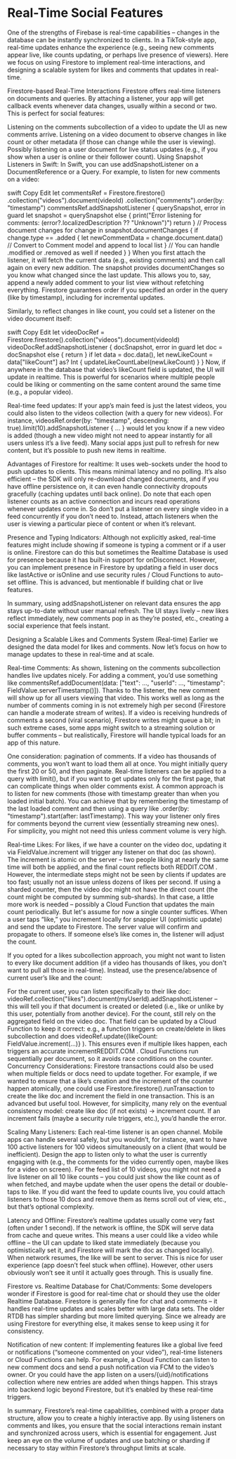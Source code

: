 # Real-Time Social Features

One of the strengths of Firebase is real-time capabilities – changes in the database can be instantly synchronized to clients. In a TikTok-style app, real-time updates enhance the experience (e.g., seeing new comments appear live, like counts updating, or perhaps live presence of viewers). Here we focus on using Firestore to implement real-time interactions, and designing a scalable system for likes and comments that updates in real-time.

Firestore-based Real-Time Interactions
Firestore offers real-time listeners on documents and queries. By attaching a listener, your app will get callback events whenever data changes, usually within a second or two. This is perfect for social features:

Listening on the comments subcollection of a video to update the UI as new comments arrive.
Listening on a video document to observe changes in like count or other metadata (if those can change while the user is viewing).
Possibly listening on a user document for live status updates (e.g., if you show when a user is online or their follower count).
Using Snapshot Listeners in Swift: In Swift, you can use addSnapshotListener on a DocumentReference or a Query. For example, to listen for new comments on a video:

swift
Copy
Edit
let commentsRef = Firestore.firestore()
    .collection("videos").document(videoId)
    .collection("comments").order(by: "timestamp")
commentsRef.addSnapshotListener { querySnapshot, error in
    guard let snapshot = querySnapshot else {
        print("Error listening for comments: \(error?.localizedDescription ?? "Unknown")")
        return
    }
    // Process document changes
    for change in snapshot.documentChanges {
        if change.type == .added {
            let newCommentData = change.document.data()
            // Convert to Comment model and append to local list
        }
        // You can handle .modified or .removed as well if needed
    }
}
When you first attach the listener, it will fetch the current data (e.g., existing comments) and then call again on every new addition. The snapshot provides documentChanges so you know what changed since the last update. This allows you to, say, append a newly added comment to your list view without refetching everything. Firestore guarantees order if you specified an order in the query (like by timestamp), including for incremental updates.

Similarly, to reflect changes in like count, you could set a listener on the video document itself:

swift
Copy
Edit
let videoDocRef = Firestore.firestore().collection("videos").document(videoId)
videoDocRef.addSnapshotListener { docSnapshot, error in
    guard let doc = docSnapshot else { return }
    if let data = doc.data(), let newLikeCount = data["likeCount"] as? Int {
        updateLikeCountLabel(newLikeCount)
    }
}
Now, if anywhere in the database that video’s likeCount field is updated, the UI will update in realtime. This is powerful for scenarios where multiple people could be liking or commenting on the same content around the same time (e.g., a popular video).

Real-time feed updates: If your app’s main feed is just the latest videos, you could also listen to the videos collection (with a query for new videos). For instance, videosRef.order(by: "timestamp", descending: true).limit(10).addSnapshotListener { ... } would let you know if a new video is added (though a new video might not need to appear instantly for all users unless it’s a live feed). Many social apps just pull to refresh for new content, but it’s possible to push new items in realtime.

Advantages of Firestore for realtime: It uses web-sockets under the hood to push updates to clients. This means minimal latency and no polling. It’s also efficient – the SDK will only re-download changed documents, and if you have offline persistence on, it can even handle connectivity dropouts gracefully (caching updates until back online). Do note that each open listener counts as an active connection and incurs read operations whenever updates come in. So don’t put a listener on every single video in a feed concurrently if you don’t need to. Instead, attach listeners when the user is viewing a particular piece of content or when it’s relevant.

Presence and Typing Indicators: Although not explicitly asked, real-time features might include showing if someone is typing a comment or if a user is online. Firestore can do this but sometimes the Realtime Database is used for presence because it has built-in support for onDisconnect. However, you can implement presence in Firestore by updating a field in user docs like lastActive or isOnline and use security rules / Cloud Functions to auto-set offline. This is advanced, but mentionable if building chat or live features.

In summary, using addSnapshotListener on relevant data ensures the app stays up-to-date without user manual refresh. The UI stays lively – new likes reflect immediately, new comments pop in as they’re posted, etc., creating a social experience that feels instant.

Designing a Scalable Likes and Comments System (Real-time)
Earlier we designed the data model for likes and comments. Now let’s focus on how to manage updates to these in real-time and at scale.

Real-time Comments: As shown, listening on the comments subcollection handles live updates nicely. For adding a comment, you’d use something like commentsRef.addDocument(data: ["text": ..., "userId": ..., "timestamp": FieldValue.serverTimestamp()]). Thanks to the listener, the new comment will show up for all users viewing that video. This works well as long as the number of comments coming in is not extremely high per second (Firestore can handle a moderate stream of writes). If a video is receiving hundreds of comments a second (viral scenario), Firestore writes might queue a bit; in such extreme cases, some apps might switch to a streaming solution or buffer comments – but realistically, Firestore will handle typical loads for an app of this nature.

One consideration: pagination of comments. If a video has thousands of comments, you won’t want to load them all at once. You might initially query the first 20 or 50, and then paginate. Real-time listeners can be applied to a query with limit(), but if you want to get updates only for the first page, that can complicate things when older comments exist. A common approach is to listen for new comments (those with timestamp greater than when you loaded initial batch). You can achieve that by remembering the timestamp of the last loaded comment and then using a query like .order(by: "timestamp").start(after: lastTimestamp). This way your listener only fires for comments beyond the current view (essentially streaming new ones). For simplicity, you might not need this unless comment volume is very high.

Real-time Likes: For likes, if we have a counter on the video doc, updating it via FieldValue.increment will trigger any listener on that doc (as shown). The increment is atomic on the server – two people liking at nearly the same time will both be applied, and the final count reflects both​
REDDIT.COM
. However, the intermediate steps might not be seen by clients if updates are too fast; usually not an issue unless dozens of likes per second. If using a sharded counter, then the video doc might not have the direct count (the count might be computed by summing sub-shards). In that case, a little more work is needed – possibly a Cloud Function that updates the main count periodically. But let's assume for now a single counter suffices. When a user taps “like,” you increment locally for snappier UI (optimistic update) and send the update to Firestore. The server value will confirm and propagate to others. If someone else’s like comes in, the listener will adjust the count.

If you opted for a likes subcollection approach, you might not want to listen to every like document addition (if a video has thousands of likes, you don't want to pull all those in real-time). Instead, use the presence/absence of current user’s like and the count:

For the current user, you can listen specifically to their like doc: videoRef.collection("likes").document(myUserId).addSnapshotListener – this will tell you if that document is created or deleted (i.e., like or unlike by this user, potentially from another device).
For the count, still rely on the aggregated field on the video doc. That field can be updated by a Cloud Function to keep it correct: e.g., a function triggers on create/delete in likes subcollection and does videoRef.update({likeCount: FieldValue.increment(...)} ). This ensures even if multiple likes happen, each triggers an accurate increment​
REDDIT.COM
. Cloud Functions run sequentially per document, so it avoids race conditions on the counter.
Concurrency Considerations: Firestore transactions could also be used when multiple fields or docs need to update together. For example, if we wanted to ensure that a like’s creation and the increment of the counter happen atomically, one could use Firestore.firestore().runTransaction to create the like doc and increment the field in one transaction. This is an advanced but useful tool. However, for simplicity, many rely on the eventual consistency model: create like doc (if not exists) -> increment count. If an increment fails (maybe a security rule triggers, etc.), you’d handle the error.

Scaling Many Listeners: Each real-time listener is an open channel. Mobile apps can handle several safely, but you wouldn’t, for instance, want to have 100 active listeners for 100 videos simultaneously on a client (that would be inefficient). Design the app to listen only to what the user is currently engaging with (e.g., the comments for the video currently open, maybe likes for a video on screen). For the feed list of 10 videos, you might not need a live listener on all 10 like counts – you could just show the like count as of when fetched, and maybe update when the user opens the detail or double-taps to like. If you did want the feed to update counts live, you could attach listeners to those 10 docs and remove them as items scroll out of view, etc., but that’s optional complexity.

Latency and Offline: Firestore’s realtime updates usually come very fast (often under 1 second). If the network is offline, the SDK will serve data from cache and queue writes. This means a user could like a video while offline – the UI can update to liked state immediately (because you optimistically set it, and Firestore will mark the doc as changed locally). When network resumes, the like will be sent to server. This is nice for user experience (app doesn’t feel stuck when offline). However, other users obviously won’t see it until it actually goes through. This is usually fine.

Firestore vs. Realtime Database for Chat/Comments: Some developers wonder if Firestore is good for real-time chat or should they use the older Realtime Database. Firestore is generally fine for chat and comments – it handles real-time updates and scales better with large data sets. The older RTDB has simpler sharding but more limited querying. Since we already are using Firestore for everything else, it makes sense to keep using it for consistency.

Notification of new content: If implementing features like a global live feed or notifications (“someone commented on your video”), real-time listeners or Cloud Functions can help. For example, a Cloud Function can listen to new comment docs and send a push notification via FCM to the video’s owner. Or you could have the app listen on a users/{uid}/notifications collection where new entries are added when things happen. This strays into backend logic beyond Firestore, but it’s enabled by these real-time triggers.

In summary, Firestore’s real-time capabilities, combined with a proper data structure, allow you to create a highly interactive app. By using listeners on comments and likes, you ensure that the social interactions remain instant and synchronized across users, which is essential for engagement. Just keep an eye on the volume of updates and use batching or sharding if necessary to stay within Firestore’s throughput limits at scale.